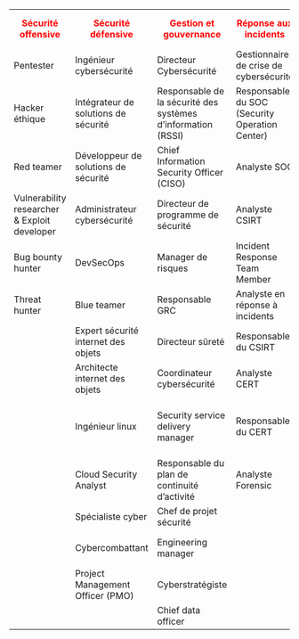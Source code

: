 <!DOCTYPE html>
<html lang="fr">
<head>
    <meta charset="UTF-8">
    <title>Tableau des métiers de la cybersécurité</title>
    <style>
        /* Cible les en-têtes des colonnes (domaines) et les met en rouge */
        th {
            color: red;
        }
    </style>
</head>
<body>
<table>
    <tr>
        <th>Sécurité offensive</th>
        <th>Sécurité défensive</th>
        <th>Gestion et gouvernance</th>
        <th>Réponse aux incidents</th>
        <th>Recherche et développement</th>
        <th>Formation et sensibilisation</th>
        <th>Juridique et conformité</th>
        <th>Sécurité des données et de l'IA</th>
        <th>Sécurité des réseaux et des infrastructures</th>
        <th>Sécurité applicative</th>
    </tr>
    <tr>
        <td>Pentester</td>
        <td>Ingénieur cybersécurité</td>
        <td>Directeur Cybersécurité</td>
        <td>Gestionnaire de crise de cybersécurité</td>
        <td>Cryptologue</td>
        <td>Formateur en cybersécurité</td>
        <td>Délégué à la protection des données</td>
        <td>Analyste de la menace cybersécurité</td>
        <td>Architecte Cybersécurité</td>
        <td>Développeur full stack</td>
    </tr>
    <tr>
        <td>Hacker éthique</td>
        <td>Intégrateur de solutions de sécurité</td>
        <td>Responsable de la sécurité des systèmes d’information (RSSI)</td>
        <td>Responsable du SOC (Security Operation Center)</td>
        <td>Chercheur en sécurité des systèmes d'information</td>
        <td>Security awareness officer</td>
        <td>Juriste spécialisé en cybersécurité</td>
        <td>Expert en IA</td>
        <td>Architecte réseau</td>
        <td>Développeur web</td>
    </tr>
    <tr>
        <td>Red teamer</td>
        <td>Développeur de solutions de sécurité</td>
        <td>Chief Information Security Officer (CISO)</td>
        <td>Analyste SOC</td>
        <td>Malware analyst</td>
        <td>Coach d’IA / Entraîneur d’IA</td>
        <td>Consultant conformité</td>
        <td>Ingénieur IA</td>
        <td>Administrateur réseau</td>
        <td>Développeur front-end</td>
    </tr>
    <tr>
        <td>Vulnerability researcher & Exploit developer</td>
        <td>Administrateur cybersécurité</td>
        <td>Directeur de programme de sécurité</td>
        <td>Analyste CSIRT</td>
        <td>OSINT Analyst</td>
        <td>Chargé de communication spécialisé en cybersécurité</td>
        <td>Responsable de l’éthique IA</td>
        <td>Data analyst</td>
        <td>Administrateur système</td>
        <td>Développeur back-end</td>
    </tr>
    <tr>
        <td>Bug bounty hunter</td>
        <td>DevSecOps</td>
        <td>Manager de risques</td>
        <td>Incident Response Team Member</td>
        <td>Media exploitation analyst</td>
        <td></td>
        <td>Légiste IA</td>
        <td>Data scientist</td>
        <td>Ingénieur avant-vente cybersécurité</td>
        <td>Développeur blockchain</td>
    </tr>
    <tr>
        <td>Threat hunter</td>
        <td>Blue teamer</td>
        <td>Responsable GRC</td>
        <td>Analyste en réponse à incidents</td>
        <td>Chercheur en cybersécurité comportementale</td>
        <td></td>
        <td>Auditeur de sécurité organisationnelle</td>
        <td>Ingénieur en machine learning</td>
        <td>Ingénieur big data</td>
        <td>Développeur no code</td>
    </tr>
    <tr>
        <td></td>
        <td>Expert sécurité internet des objets</td>
        <td>Directeur sûreté</td>
        <td>Responsable du CSIRT</td>
        <td>Spécialiste en Cybersécurité Quantique</td>
        <td></td>
        <td>Auditeur de sécurité technique</td>
        <td>Architecte en cybersécurité de l’IA</td>
        <td>Développeur big data</td>
        <td>Product builder no code</td>
    </tr>
    <tr>
        <td></td>
        <td>Architecte internet des objets</td>
        <td>Coordinateur cybersécurité</td>
        <td>Analyste CERT</td>
        <td>Analyste cybersécurité</td>
        <td></td>
        <td>Responsable des assurances</td>
        <td>Analyste en sécurité des blockchains</td>
        <td></td>
        <td>Expert no code</td>
    </tr>
    <tr>
        <td></td>
        <td>Ingénieur linux</td>
        <td>Security service delivery manager</td>
        <td>Responsable du CERT</td>
        <td></td>
        <td></td>
        <td>Responsable du contrôle interne</td>
        <td>Expert en cybersécurité environnementale (GreenSec Analyst)</td>
        <td></td>
        <td>Maker no code</td>
    </tr>
    <tr>
        <td></td>
        <td>Cloud Security Analyst</td>
        <td>Responsable du plan de continuité d’activité</td>
        <td>Analyste Forensic</td>
        <td></td>
        <td></td>
        <td></td>
        <td>Prompt Engineer</td>
        <td></td>
        <td>Spécialiste en développement sécurisé</td>
    </tr>
    <tr>
        <td></td>
        <td>Spécialiste cyber</td>
        <td>Chef de projet sécurité</td>
        <td></td>
        <td></td>
        <td></td>
        <td></td>
        <td>Wizard of Oz</td>
        <td></td>
        <td>DevOps</td>
    </tr>
    <tr>
        <td></td>
        <td>Cybercombattant</td>
        <td>Engineering manager</td>
        <td></td>
        <td></td>
        <td></td>
        <td></td>
        <td>Concepteur de personnalités d’IA / Psydesigner</td>
        <td></td>
        <td>Chargé de projet Chatbot</td>
    </tr>
    <tr>
        <td></td>
        <td>Project Management Officer (PMO)</td>
        <td>Cyberstratégiste</td>
        <td></td>
        <td></td>
        <td></td>
        <td></td>
        <td>Explicateur d’IA</td>
        <td></td>
        <td>Chef de produit cybersécurité</td>
    </tr>
    <tr>
        <td></td>
        <td></td>
        <td>Chief data officer</td>
        <td></td>
        <td></td>
        <td></td>
        <td></td>
        <td>Contrôleur des performances IA</td>
        <td></td>
        <td></td>
    </tr>
</table>
</body>
</html>
